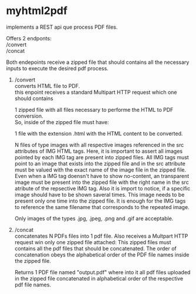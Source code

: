 # myhtml2pdf

implements a REST api que process PDF files.  
  
Offers 2 endponts:  
/convert  
/concat  

Both endepoints receive a zipped file that should contains all the necessary inputs
to execute the desired pdf process.  

1. /convert  
   converts HTML file to PDF.  
   this enpoint receives a standard Multipart HTTP request which one should contains  
   
   1 zipped file with all files necessary to performe the HTML to PDF conversion.  
   So, inside of the zipped file must have:  

   1 file with the extension .html with the HTML content to be converted.  
   
   N files of type images with all respective images referenced in the src attributes of IMG HTML tags.
   Here, it is important to assert all images pointed by each IMG tag are present into zipped files.
   All IMG tags must point to an image that exists into the zipped file and in the src attribute must
   be valued with the exact name of the image file in the zipped file.
   Even when a IMG tag doensn't have to show no-content, an transparent image must be present into
   the zipped file with the right name in the src atribute of the repsective IMG tag.
   Also it is import to notice, if a specific image should have to be shown saveral times. This image needs to be present
   only one time into the zipped file. It is enough for the IMG tags to reference the same filename that corresponds to the repeated image.  

   Only images of the types .jpg, .jpeg, .png and .gif are acceptable.

2. /concat  
   concatenates N PDFs files into 1 pdf file.
   Also receives a Multpart HTTP request win only one zipped file attached:
   This zipped files must contains all the pdf files that should be concatenated.
   The order of concatenation obeys the alphabetical order of the PDF file names inside the zipped file.

   Returns 1 PDF file named "output.pdf" where into it all pdf files uploaded in the zipped file
   concatenated in alphabetical order of the respective pdf file names.  